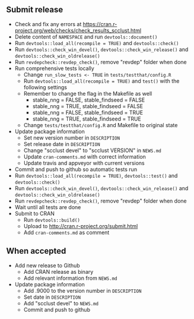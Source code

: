 ## Submit release

* Check and fix any errors at https://cran.r-project.org/web/checks/check_results_scclust.html
* Delete content of `NAMESPACE` and run `devtools::document()`
* Run `devtools::load_all(recompile = TRUE)` and `devtools::check()`
* Run `devtools::check_win_devel()`, `devtools::check_win_release()` and `devtools::check_win_oldrelease()`
* Run `revdepcheck::revdep_check()`, remove "revdep" folder when done
* Run comprehensive tests locally
	- Change `run_slow_tests <- TRUE` in `tests/testthat/config.R`
	- Run `devtools::load_all(recompile = TRUE)` and `test()` with the following settings
	- Remember to change the flag in the Makefile as well
		- stable_nng = FALSE, stable_findseed = FALSE
		- stable_nng = TRUE, stable_findseed = FALSE
		- stable_nng = FALSE, stable_findseed = TRUE
		- stable_nng = TRUE, stable_findseed = TRUE
	- Change `tests/testthat/config.R` and Makefile to original state
* Update package information
	- Set new version number in `DESCRIPTION`
	- Set release date in `DESCRIPTION`
	- Change "scclust devel" to "scclust VERSION" in `NEWS.md`
	- Update `cran-comments.md` with correct information
	- Update travis and appveyor with current versions
* Commit and push to github so automatic tests run
* Run `devtools::load_all(recompile = TRUE)`, `devtools::test()` and `devtools::check()`
* Run `devtools::check_win_devel()`, `devtools::check_win_release()` and `devtools::check_win_oldrelease()`
* Run `revdepcheck::revdep_check()`, remove "revdep" folder when done
* Wait until all tests are done
* Submit to CRAN
    - Run `devtools::build()`
	- Upload to http://cran.r-project.org/submit.html
	- Add `cran-comments.md` as comment


## When accepted

* Add new release to Github
	- Add CRAN release as binary
	- Add relevant information from `NEWS.md`
* Update package information
	- Add .9000 to the version number in `DESCRIPTION`
	- Set date in `DESCRIPTION`
	- Add "scclust devel" to `NEWS.md`
	- Commit and push to github
